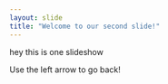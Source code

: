 ```yaml
---
layout: slide
title: "Welcome to our second slide!"
---
```

hey this is one slideshow

Use the left arrow to go back!
